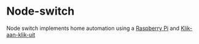 Node-switch
===========

Node switch implements home automation using a [Raspberry Pi] and [Klik-aan-klik-uit]

  [raspberry pi]: http://www.raspberrypi.org/
  [klik-aan-klik-uit]: http://www.klikaanklikuit.nl/
